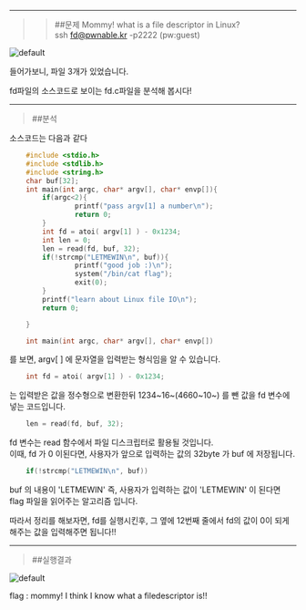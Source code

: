 *****

>>##문제
>>Mommy! what is a file descriptor in Linux?  
>>ssh fd@pwnable.kr -p2222 (pw:guest)

![default](https://user-images.githubusercontent.com/35005298/34519547-e5960ee2-f0c7-11e7-882a-1f528650d7d0.PNG)

들어가보니, 파일 3개가 있었습니다.

fd파일의 소스코드로 보이는 fd.c파일을 분석해 봅시다!

******

>##분석

소스코드는 다음과 같다

```c	
	#include <stdio.h>
	#include <stdlib.h>
	#include <string.h>
	char buf[32];
	int main(int argc, char* argv[], char* envp[]){
        if(argc<2){
                printf("pass argv[1] a number\n");
                return 0;
        }
        int fd = atoi( argv[1] ) - 0x1234;
        int len = 0;
        len = read(fd, buf, 32);
        if(!strcmp("LETMEWIN\n", buf)){
                printf("good job :)\n");
                system("/bin/cat flag");
                exit(0);
        }
        printf("learn about Linux file IO\n");
        return 0;

	}
```

```c
	int main(int argc, char* argv[], char* envp[])
```
를 보면, argv[ ] 에 문자열을 입력받는 형식임을 알 수 있습니다.  
```c
	int fd = atoi( argv[1] ) - 0x1234;
```
는 입력받은 값을 정수형으로 변환한뒤 1234~16~(4660~10~) 를 뺀 값을 fd 변수에 넣는 코드입니다.  
```c
	len = read(fd, buf, 32);
```
fd 변수는 read 함수에서 파일 디스크립터로 활용될 것입니다.  
이때, fd 가 0 이된다면, 사용자가 앞으로 입력하는 값의 32byte 가 buf 에 저장됩니다.   
```c
	if(!strcmp("LETMEWIN\n", buf))  
```
buf 의 내용이 'LETMEWIN' 즉, 사용자가 입력하는 값이 'LETMEWIN' 이 된다면
flag 파일을 읽어주는 알고리즘 입니다.

따라서 정리를 해보자면, fd를 실행시킨후, 그 옆에 12번째 줄에서 fd의 값이
0이 되게 해주는 값을 입력해주면 됩니다!!

*****

>##실행결과

![default](https://user-images.githubusercontent.com/35005298/34519548-e5c39f56-f0c7-11e7-8dbf-b7d7daa36867.PNG)

flag : mommy! I think I know what a filedescriptor is!!
